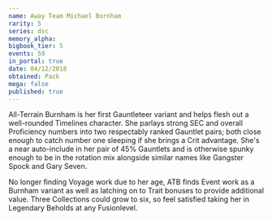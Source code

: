 ```yaml
---
name: Away Team Michael Burnham
rarity: 5
series: dsc
memory_alpha:
bigbook_tier: 5
events: 59
in_portal: true
date: 04/12/2018
obtained: Pack
mega: false
published: true
---
```


All-Terrain Burnham is her first Gauntleteer variant and helps flesh out a well-rounded Timelines character. She parlays strong SEC and overall Proficiency numbers into two respectably ranked Gauntlet pairs; both close enough to catch number one sleeping if she brings a Crit advantage. She's a near auto-include in her pair of 45% Gauntlets and is otherwise spunky enough to be in the rotation mix alongside similar names like Gangster Spock and Gary Seven.

No longer finding Voyage work due to her age, ATB finds Event work as a Burnham variant as well as latching on to Trait bonuses to provide additional value. Three Collections could grow to six, so feel satisfied taking her in Legendary Beholds at any Fusionlevel.
